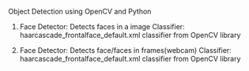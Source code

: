 Object Detection using OpenCV and Python

1. 	Face Detector: Detects faces in a image
	Classifier: haarcascade_frontalface_default.xml classifier from OpenCV library


2. 	Face Detector: Detects face/faces in frames(webcam)
	Classifier: haarcascade_frontalface_default.xml classifier from OpenCV library
